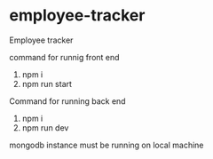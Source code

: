 # employee-tracker
Employee tracker

command for runnig front end
  1) npm i
  2) npm run start

Command for running back end
  1) npm i
  2) npm run dev
  
mongodb instance must be running on local machine 
